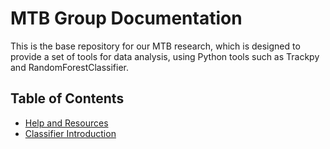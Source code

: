 # MTB Group Documentation

This is the base repository for our MTB research, which is designed to provide a set of tools for data analysis, using Python tools such as Trackpy and RandomForestClassifier.

## Table of Contents
* [Help and Resources](docs/help.md)
* [Classifier Introduction](docs/classifier_intro.md)

